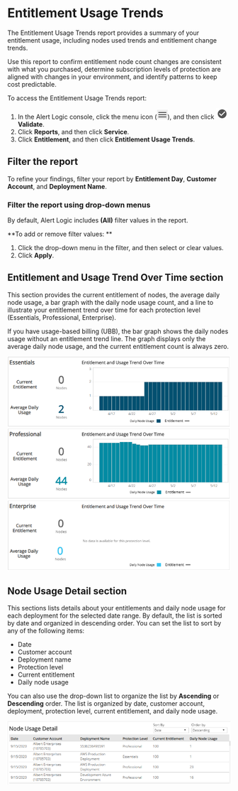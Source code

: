 # Entitlement Usage Trends

The Entitlement Usage Trends report provides a summary of your entitlement usage, including nodes used trends and entitlement change trends.

Use this report to confirm entitlement node count changes are consistent with what you purchased, determine subscription levels of protection are aligned with changes in your environment, and identify patterns to keep cost predictable.

To access the Entitlement Usage Trends report:

1. In the Alert Logic console, click the menu icon (![](../../../../Resources/Images/dashboard/menu-icon.png)), and then click ![](../../../../Resources/Images/dashboard/validate-icon.png)**Validate**.
2. Click **Reports**, and then click **Service**.
3. Click **Entitlement**, and then click **Entitlement Usage Trends**.

## Filter the report

To refine your findings, filter your report by  **Entitlement Day**, **Customer Account**, and **Deployment Name**.

### Filter the report using drop-down menus

By default, Alert Logic includes **(All)** filter values in the report.

**To add or remove filter values: **

1. Click the drop-down menu in the filter, and then select or clear values.
2. Click **Apply**.

## Entitlement and Usage Trend Over Time section

This section provides the current entitlement of nodes, the average daily node usage,  a bar graph with the daily node usage count, and a line to illustrate your entitlement trend over time for each protection level (Essentials, Professional, Enterprise).

If you have  usage-based billing (UBB), the bar graph shows the daily nodes usage without an entitlement trend line. The graph displays only the average daily node usage, and the current entitlement count is always zero.

![](../../../../Resources/Images/Reports/entitlement-usage-trends/entitlement-and-usage-trend-over-time.png)

## Node Usage Detail section

This sections lists details about your entitlements and daily node usage for each deployment  for the selected date range. By default, the list is sorted by date and organized in descending order. You can set the list to sort by any of the following items:

* Date
* Customer account
* Deployment name
* Protection level
* Current entitlement
* Daily node usage

You can also use the drop-down list to organize the list by **Ascending** or **Descending** order.  The list is organized by date, customer account, deployment, protection level, current entitlement, and daily node usage.

![](../../../../Resources/Images/Reports/entitlement-usage-trends/node-usage-detail.png)
